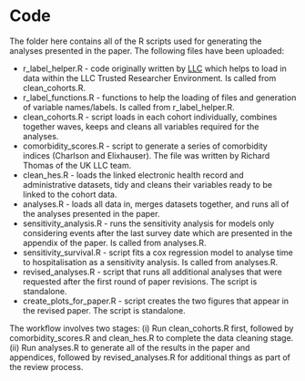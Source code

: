 # Code

The folder here contains all of the R scripts used for generating the analyses presented in the paper. The following files have been uploaded:

* r_label_helper.R - code originally written by [LLC](https://github.com/UKLLC) which helps to load in data within the LLC Trusted Researcher Environment. Is called from clean_cohorts.R.
* r_label_functions.R - functions to help the loading of files and generation of variable names/labels. Is called from r_label_helper.R.
* clean_cohorts.R - script loads in each cohort individually, combines together waves, keeps and cleans all variables required for the analyses.
* comorbidity_scores.R - script to generate a series of comorbidity indices (Charlson and Elixhauser). The file was written by Richard Thomas of the UK LLC team.
* clean_hes.R - loads the linked electronic health record and administrative datasets, tidy and cleans their variables ready to be linked to the cohort data.
* analyses.R - loads all data in, merges datasets together, and runs all of the analyses presented in the paper.
* sensitivity_analysis.R - runs the sensitivity analysis for models only considering events after the last survey date which are presented in the appendix of the paper. Is called from analyses.R.
* sensitivity_survival.R - script fits a cox regression model to analyse time to hospitalisation as a sensitivity analysis. Is called from analyses.R.
* revised_analyses.R - script that runs all additional analyses that were requested after the first round of paper revisions. The script is standalone.
* create_plots_for_paper.R - script creates the two figures that appear in the revised paper. The script is standalone.

The workflow involves two stages: (i) Run clean_cohorts.R first, followed by comorbidity_scores.R and clean_hes.R to complete the data cleaning stage. (ii) Run analyses.R to generate all of the results in the paper and appendices, followed by revised_analyses.R for additional things as part of the review process.
